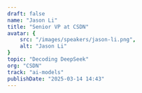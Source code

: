 ```yaml
---
draft: false
name: "Jason Li"
title: "Senior VP at CSDN"
avatar: {
    src: "/images/speakers/jason-li.png",
    alt: "Jason Li"
}
topic: "Decoding DeepSeek"
org: "CSDN"
track: "ai-models"
publishDate: "2025-03-14 14:43"
---
```

